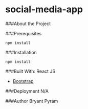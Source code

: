 # social-media-app

###About the Project


###Prerequisites

```
npm install
```

###Installation

```
npm install
```

###Built With:
React JS
* [Bootstrap](https://getbootstrap.com)


###Deployment
N/A

###Author
Bryant Pyram

